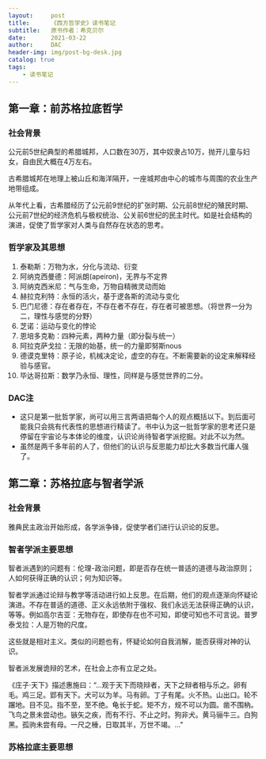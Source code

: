 ```yaml
---
layout:     post
title:      《西方哲学史》读书笔记
subtitle:   原书作者：希克贝尔
date:       2021-03-22
author:     DAC
header-img: img/post-bg-desk.jpg
catalog: true
tags:
    - 读书笔记
---
```


## 第一章：前苏格拉底哲学
### 社会背景
公元前5世纪典型的希腊城邦，人口数在30万，其中奴隶占10万，抛开儿童与妇女，自由民大概在4万左右。

古希腊城邦在地理上被山丘和海洋隔开，一座城邦由中心的城市与周围的农业生产地带组成。

从年代上看，古希腊经历了公元前9世纪的扩张时期、公元前8世纪的殖民时期、公元前7世纪的经济危机与极权统治、公关前6世纪的民主时代。如是社会结构的演进，促使了哲学家对人类与自然存在状态的思考。
### 哲学家及其思想
1. 泰勒斯：万物为水，分化与流动、衍变
2. 阿纳克西曼德：阿派朗(apeiron)，无界与不定界
3. 阿纳克西米尼：气与生命，万物自精微灵动而始
4. 赫拉克利特：永恒的活火，基于逻各斯的流动与变化
5. 巴门尼德：存在者存在，不存在者不存在，存在者可被思想。（将世界一分为二，理性与感觉的分野）
6. 芝诺：运动与变化的悖论
7. 恩培多克勒：四种元素，两种力量（即分裂与统一）
8. 阿拉克萨戈拉：无限的始基，统一的力量即努斯nous
9. 德谟克里特：原子论，机械决定论，虚空的存在。不断需要新的设定来解释经验与感官。
10. 毕达哥拉斯：数学乃永恒、理性，同样是与感觉世界的二分。

### DAC注
* 这只是第一批哲学家，尚可以用三言两语把每个人的观点概括以下。到后面可能我只会挑有代表性的思想进行精读了。书中认为这一批哲学家的思考还只是停留在宇宙论与本体论的维度，认识论尚待智者学派挖掘。对此不以为然。
* 虽然是两千多年前的人了，但他们的认识与反思能力却比大多数当代庸人强了。

## 第二章：苏格拉底与智者学派
### 社会背景
雅典民主政治开始形成，各学派争锋，促使学者们进行认识论的反思。
### 智者学派主要思想
智者派遇到的问题有：伦理-政治问题，即是否存在统一普适的道德与政治原则；人如何获得正确的认识；何为知识等。

智者学派通过论辩与教学等活动进行如上反思。在后期，他们的观点逐渐向怀疑论演进。不存在普适的道德、正义永远依附于强权、我们永远无法获得正确的认识，等等。例如高尔吉亚：无物存在，即使存在也不可知，即使可知也不可言说。普罗泰戈拉：人是万物的尺度。

这些就是相对主义。类似的问题也有，怀疑论如何自我消解，能否获得对神的认识。

智者派发展诡辩的艺术，在社会上亦有立足之处。

《庄子·天下》描述惠施曰：“...观于天下而晓辩者，天下之辩者相与乐之。卵有毛。鸡三足。郢有天下。犬可以为羊。马有卵。丁子有尾。火不热。山出口。轮不蹍地。目不见。指不至，至不绝。龟长于蛇。矩不方，规不可以为圆。凿不围枘。飞鸟之景未尝动也。镞矢之疾，而有不行、不止之时。狗非犬。黄马骊牛三。白狗黑。孤驹未尝有母。一尺之棰，日取其半，万世不竭。..."

### 苏格拉底主要思想
